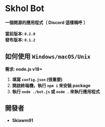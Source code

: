 # Skhol Bot
**一個開源的應用程式（ Discord 這樣稱呼 ）
<br/><br/>
當前版本: `0.2.0`
<br/>
發布版本: `0.1.2`**
## 如何使用 `Windows/macOS/Unix`
**需求: node.js v18+**
1. **填寫 `config.json` (很重要)**
2. **開啟終端機，執行 `npm i` 來安裝 package**
3. **執行 `node ./bot.js` 或 `node .` 來執行應用程式**
## 開發者
* **Skiawm91**
